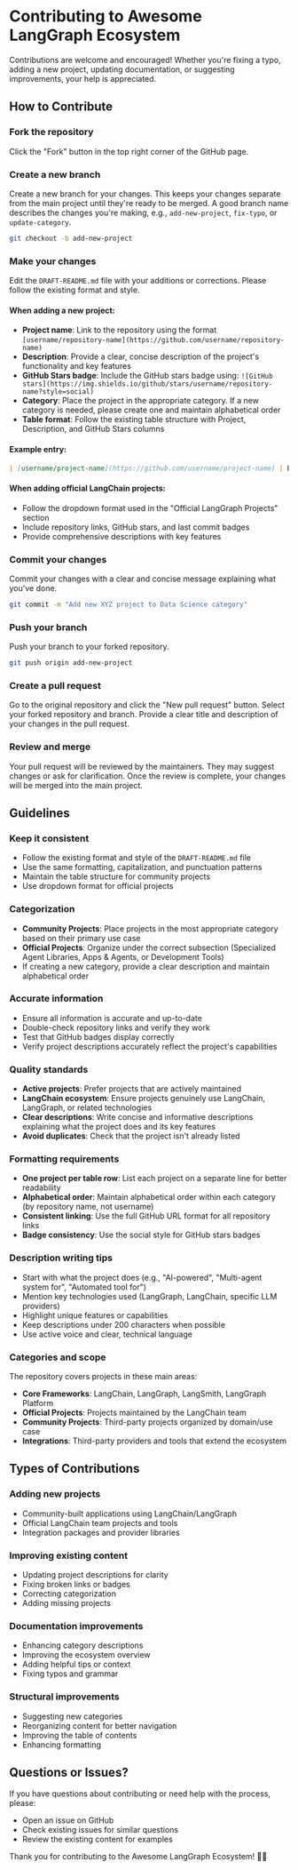 # Contributing to Awesome LangGraph Ecosystem

Contributions are welcome and encouraged! Whether you're fixing a typo, adding a new project, updating documentation, or suggesting improvements, your help is appreciated.

## How to Contribute

### Fork the repository
Click the "Fork" button in the top right corner of the GitHub page.

### Create a new branch
Create a new branch for your changes. This keeps your changes separate from the main project until they're ready to be merged. A good branch name describes the changes you're making, e.g., `add-new-project`, `fix-typo`, or `update-category`.

```bash
git checkout -b add-new-project
```

### Make your changes
Edit the `DRAFT-README.md` file with your additions or corrections. Please follow the existing format and style.

#### When adding a new project:
- **Project name**: Link to the repository using the format `[username/repository-name](https://github.com/username/repository-name)`
- **Description**: Provide a clear, concise description of the project's functionality and key features
- **GitHub Stars badge**: Include the GitHub stars badge using: `![GitHub stars](https://img.shields.io/github/stars/username/repository-name?style=social)`
- **Category**: Place the project in the appropriate category. If a new category is needed, please create one and maintain alphabetical order
- **Table format**: Follow the existing table structure with Project, Description, and GitHub Stars columns

#### Example entry:
```markdown
| [username/project-name](https://github.com/username/project-name) | Brief description of what the project does and its key features | ![GitHub stars](https://img.shields.io/github/stars/username/project-name?style=social) |
```

#### When adding official LangChain projects:
- Follow the dropdown format used in the "Official LangGraph Projects" section
- Include repository links, GitHub stars, and last commit badges
- Provide comprehensive descriptions with key features

### Commit your changes
Commit your changes with a clear and concise message explaining what you've done.

```bash
git commit -m "Add new XYZ project to Data Science category"
```

### Push your branch
Push your branch to your forked repository.

```bash
git push origin add-new-project
```

### Create a pull request
Go to the original repository and click the "New pull request" button. Select your forked repository and branch. Provide a clear title and description of your changes in the pull request.

### Review and merge
Your pull request will be reviewed by the maintainers. They may suggest changes or ask for clarification. Once the review is complete, your changes will be merged into the main project.

## Guidelines

### Keep it consistent
- Follow the existing format and style of the `DRAFT-README.md` file
- Use the same formatting, capitalization, and punctuation patterns
- Maintain the table structure for community projects
- Use dropdown format for official projects

### Categorization
- **Community Projects**: Place projects in the most appropriate category based on their primary use case
- **Official Projects**: Organize under the correct subsection (Specialized Agent Libraries, Apps & Agents, or Development Tools)
- If creating a new category, provide a clear description and maintain alphabetical order

### Accurate information
- Ensure all information is accurate and up-to-date
- Double-check repository links and verify they work
- Test that GitHub badges display correctly
- Verify project descriptions accurately reflect the project's capabilities

### Quality standards
- **Active projects**: Prefer projects that are actively maintained
- **LangChain ecosystem**: Ensure projects genuinely use LangChain, LangGraph, or related technologies
- **Clear descriptions**: Write concise and informative descriptions explaining what the project does and its key features
- **Avoid duplicates**: Check that the project isn't already listed

### Formatting requirements
- **One project per table row**: List each project on a separate line for better readability
- **Alphabetical order**: Maintain alphabetical order within each category (by repository name, not username)
- **Consistent linking**: Use the full GitHub URL format for all repository links
- **Badge consistency**: Use the social style for GitHub stars badges

### Description writing tips
- Start with what the project does (e.g., "AI-powered", "Multi-agent system for", "Automated tool for")
- Mention key technologies used (LangGraph, LangChain, specific LLM providers)
- Highlight unique features or capabilities
- Keep descriptions under 200 characters when possible
- Use active voice and clear, technical language

### Categories and scope
The repository covers projects in these main areas:
- **Core Frameworks**: LangChain, LangGraph, LangSmith, LangGraph Platform
- **Official Projects**: Projects maintained by the LangChain team
- **Community Projects**: Third-party projects organized by domain/use case
- **Integrations**: Third-party providers and tools that extend the ecosystem

## Types of Contributions

### Adding new projects
- Community-built applications using LangChain/LangGraph
- Official LangChain team projects and tools
- Integration packages and provider libraries

### Improving existing content
- Updating project descriptions for clarity
- Fixing broken links or badges
- Correcting categorization
- Adding missing projects

### Documentation improvements
- Enhancing category descriptions
- Improving the ecosystem overview
- Adding helpful tips or context
- Fixing typos and grammar

### Structural improvements
- Suggesting new categories
- Reorganizing content for better navigation
- Improving the table of contents
- Enhancing formatting

## Questions or Issues?

If you have questions about contributing or need help with the process, please:
- Open an issue on GitHub
- Check existing issues for similar questions
- Review the existing content for examples

Thank you for contributing to the Awesome LangGraph Ecosystem! 🦜🔗
